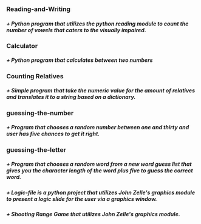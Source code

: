 ### Reading-and-Writing
##### + Python program that utilizes the python reading module to count the number of vowels that caters to the visually impaired.
### Calculator 
##### + Python program that calculates between two numbers
### Counting Relatives
##### + Simple program that take the numeric value for the amount of relatives and translates it to a string based on a dictionary.
### guessing-the-number
##### + Program that chooses a random number between one and thirty and user has five chances to get it right.
### guessing-the-letter
##### + Program that chooses a random word from a new word guess list that gives you the character length of the word plus five to guess the correct word. 
##### + Logic-file is a python project that utilizes John Zelle's graphics module to present a logic slide for the user via a graphics window.
##### + Shooting Range Game that utilizes John Zelle's graphics module.
